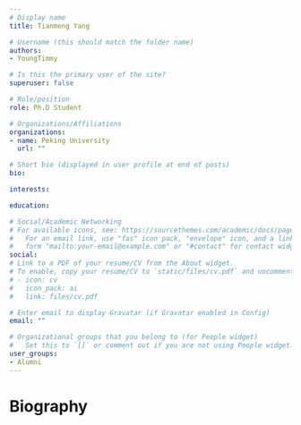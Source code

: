 ```yaml
---
# Display name
title: Tianmeng Yang

# Username (this should match the folder name)
authors:
- YoungTimmy

# Is this the primary user of the site?
superuser: false

# Role/position
role: Ph.D Student

# Organizations/Affiliations
organizations:
- name: Peking University
  url: ""

# Short bio (displayed in user profile at end of posts)
bio:

interests:

education:

# Social/Academic Networking
# For available icons, see: https://sourcethemes.com/academic/docs/page-builder/#icons
#   For an email link, use "fas" icon pack, "envelope" icon, and a link in the
#   form "mailto:your-email@example.com" or "#contact" for contact widget.
social:
# Link to a PDF of your resume/CV from the About widget.
# To enable, copy your resume/CV to `static/files/cv.pdf` and uncomment the lines below.
# - icon: cv
#   icon_pack: ai
#   link: files/cv.pdf

# Enter email to display Gravatar (if Gravatar enabled in Config)
email: ""

# Organizational groups that you belong to (for People widget)
#   Set this to `[]` or comment out if you are not using People widget.
user_groups:
- Alumni
---
```

# Biography
